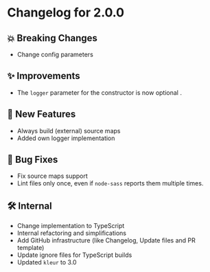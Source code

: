Changelog for 2.0.0
===================

## :boom: Breaking Changes

*   Change config parameters


## :sparkles: Improvements

*   The `logger` parameter for the constructor is now optional .


## :gift: New Features

*   Always build (external) source maps
*   Added own logger implementation


## :bug: Bug Fixes

*   Fix source maps support
*   Lint files only once, even if `node-sass` reports them multiple times.


## :hammer_and_wrench: Internal

*   Change implementation to TypeScript
*   Internal refactoring and simplifications
*   Add GitHub infrastructure (like Changelog, Update files and PR template)
*   Update ignore files for TypeScript builds
*   Updated `kleur` to 3.0

